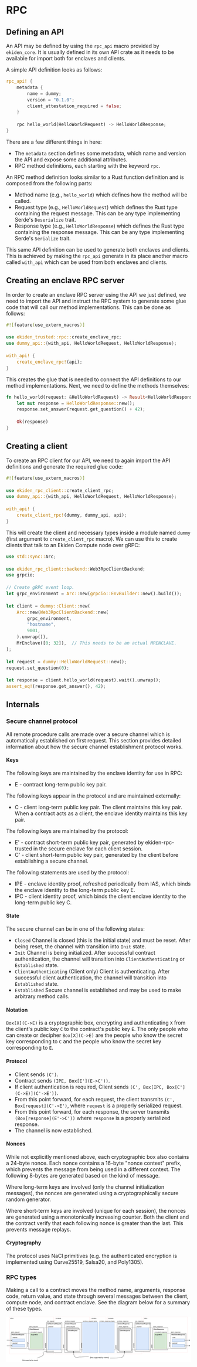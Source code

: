 # RPC

## Defining an API

An API may be defined by using the `rpc_api` macro provided by `ekiden_core`. It is usually defined in its own API crate as it needs to be available for import both for enclaves and clients.

A simple API definition looks as follows:
```rust
rpc_api! {
    metadata {
        name = dummy;
        version = "0.1.0";
        client_attestation_required = false;
    }

    rpc hello_world(HelloWorldRequest) -> HelloWorldResponse;
}
```

There are a few different things in here:
* The `metadata` section defines some metadata, which name and version the API and expose some additional attributes.
* RPC method definitions, each starting with the keyword `rpc`.

An RPC method definition looks similar to a Rust function definition and is composed from the following parts:
* Method name (e.g., `hello_world`) which defines how the method will be called.
* Request type (e.g., `HelloWorldRequest`) which defines the Rust type containing the request message. This can be any type implementing Serde's `Deserialize` trait.
* Response type (e.g., `HelloWorldResponse`) which defines the Rust type containing the response message. This can be any type implementing Serde's `Serialize` trait.

This same API definition can be used to generate both enclaves and clients. This is achieved by making the `rpc_api` generate in its place another macro called `with_api` which can be used from both enclaves and clients.

## Creating an enclave RPC server

In order to create an enclave RPC server using the API we just defined, we need to import the API and instruct the RPC system to generate some glue code that will call our method implementations.
This can be done as follows:
```rust
#![feature(use_extern_macros)]

use ekiden_trusted::rpc::create_enclave_rpc;
use dummy_api::{with_api, HelloWorldRequest, HelloWorldResponse};

with_api! {
    create_enclave_rpc!(api);
}
```

This creates the glue that is needed to connect the API definitions to our method implementations. Next, we need to define the methods themselves:
```rust
fn hello_world(request: &HelloWorldRequest) -> Result<HelloWorldResponse> {
    let mut response = HelloWorldResponse::new();
    response.set_answer(request.get_question() + 42);

    Ok(response)
}
```

## Creating a client

To create an RPC client for our API, we need to again import the API definitions and generate the required glue code:
```rust
#![feature(use_extern_macros)]

use ekiden_rpc_client::create_client_rpc;
use dummy_api::{with_api, HelloWorldRequest, HelloWorldResponse};

with_api! {
    create_client_rpc!(dummy, dummy_api, api);
}
```

This will create the client and necessary types inside a module named `dummy` (first argument to `create_client_rpc` macro).
We can use this to create clients that talk to an Ekiden Compute node over gRPC:
```rust
use std::sync::Arc;

use ekiden_rpc_client::backend::Web3RpcClientBackend;
use grpcio;

// Create gRPC event loop.
let grpc_environment = Arc::new(grpcio::EnvBuilder::new().build());

let client = dummy::Client::new(
    Arc::new(Web3RpcClientBackend::new(
        grpc_environment,
        "hostname",
        9001,
    ).unwrap()),
    MrEnclave([0; 32]),  // This needs to be an actual MRENCLAVE.
);

let request = dummy::HelloWorldRequest::new();
request.set_question(0);

let response = client.hello_world(request).wait().unwrap();
assert_eq!(response.get_answer(), 42);
```

## Internals

### Secure channel protocol

All remote procedure calls are made over a secure channel which is automatically established on first request.
This section provides detailed information about how the secure channel establishment protocol works.

#### Keys
The following keys are maintained by the enclave identity for use in RPC:
* E - contract long-term public key pair.

The following keys appear in the protocol and are maintained externally:
* C - client long-term public key pair.
  The client maintains this key pair.
  When a contract acts as a client, the enclave identity maintains this key pair.

The following keys are maintained by the protocol:
* E' - contract short-term public key pair, generated by ekiden-rpc-trusted in the secure enclave for each client session.
* C' - client short-term public key pair, generated by the client before establishing a secure channel.

The following statements are used by the protocol:
* IPE - enclave identity proof, refreshed periodically from IAS, which binds the enclave identity to the long-term public key E.
* IPC - client identity proof, which binds the client enclave identity to the long-term public key C.

#### State
The secure channel can be in one of the following states:
* `Closed`
  Channel is closed (this is the initial state) and must be reset. After being reset, the channel with transition into `Init` state.
* `Init`
  Channel is being initialized. After successful contract authentication, the channel will transition into `ClientAuthenticating` or `Established` state.
* `ClientAuthenticating`
  (Client only) Client is authenticating. After successful client authentication, the channel will transition into `Established` state.
* `Established`
  Secure channel is established and may be used to make arbitrary method calls.

#### Notation
`Box[X](C->E)` is a cryptographic box, encrypting and authenticating `X` from the client's public key `C` to the contract's public key `E`. The only people who can create or decipher `Box[X](C->E)` are the people who know the secret key corresponding to `C` and the people who know the secret key corresponding to `E`.

#### Protocol
* Client sends `(C')`.
* Contract sends `(IPE, Box[E'](E->C'))`.
* If client authentication is required, Client sends `(C', Box[IPC, Box[C'](C->E)](C'->E'))`.
* From this point forward, for each request, the client transmits `(C', Box[request](C'->E')`, where `request` is a properly serialized request.
* From this point forward, for each response, the server transmits `(Box[response](E'->C'))` where `response` is a properly serialized response.
* The channel is now established.

#### Nonces
While not explicitly mentioned above, each cryptographic box also contains a 24-byte nonce. Each nonce contains a 16-byte "nonce context" prefix, which prevents the message from being used in a different context. The following 8-bytes are generated based on the kind of message.

Where long-term keys are involved (only the channel initialization messages), the nonces are generated using a cryptographically secure random generator.

Where short-term keys are involved (unique for each session), the nonces are generated using a monotonically increasing counter. Both the client and the contract verify that each following nonce is greater than the last. This prevents message replays.

#### Cryptography
The protocol uses NaCl primitives (e.g. the authenticated encryption is implemented using Curve25519, Salsa20, and Poly1305).

### RPC types

Making a call to a contract moves the method name, arguments, response code, return value, and state through several messages between the client, compute node, and contract enclave.
See the diagram below for a summary of these types.

![It's complicated](rpc.svg)
